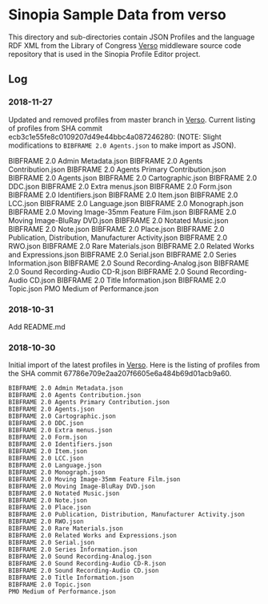 # Sinopia Sample Data from verso
This directory and sub-directories contain JSON Profiles and the language RDF XML
from the Library of Congress [Verso][VERSO] middleware source code repository
that is used in the Sinopia Profile Editor project.

## Log

### 2018-11-27
Updated and removed profiles from master branch in [Verso][VERSO]. Current
listing of profiles from SHA commit ecb3c1e55fe8c0109207d49e44bbc4a087246280:
(NOTE: Slight modifications to `BIBFRAME 2.0 Agents.json` to make import as
JSON).

  BIBFRAME 2.0 Admin Metadata.json
  BIBFRAME 2.0 Agents Contribution.json
  BIBFRAME 2.0 Agents Primary Contribution.json
  BIBFRAME 2.0 Agents.json
  BIBFRAME 2.0 Cartographic.json
  BIBFRAME 2.0 DDC.json
  BIBFRAME 2.0 Extra menus.json
  BIBFRAME 2.0 Form.json
  BIBFRAME 2.0 Identifiers.json
  BIBFRAME 2.0 Item.json
  BIBFRAME 2.0 LCC.json
  BIBFRAME 2.0 Language.json
  BIBFRAME 2.0 Monograph.json
  BIBFRAME 2.0 Moving Image-35mm Feature Film.json
  BIBFRAME 2.0 Moving Image-BluRay DVD.json
  BIBFRAME 2.0 Notated Music.json
  BIBFRAME 2.0 Note.json
  BIBFRAME 2.0 Place.json
  BIBFRAME 2.0 Publication, Distribution, Manufacturer Activity.json
  BIBFRAME 2.0 RWO.json
  BIBFRAME 2.0 Rare Materials.json
  BIBFRAME 2.0 Related Works and Expressions.json
  BIBFRAME 2.0 Serial.json
  BIBFRAME 2.0 Series Information.json
  BIBFRAME 2.0 Sound Recording-Analog.json
  BIBFRAME 2.0 Sound Recording-Audio CD-R.json
  BIBFRAME 2.0 Sound Recording-Audio CD.json
  BIBFRAME 2.0 Title Information.json
  BIBFRAME 2.0 Topic.json
  PMO Medium of Performance.json

### 2018-10-31
Add README.md

### 2018-10-30
Initial import of the latest profiles in [Verso][VERSO]. Here is the listing of
profiles from the SHA commit 67786e709e2aa207f6605e6a484b69d01acb9a60.

	BIBFRAME 2.0 Admin Metadata.json
	BIBFRAME 2.0 Agents Contribution.json
	BIBFRAME 2.0 Agents Primary Contribution.json
	BIBFRAME 2.0 Agents.json
	BIBFRAME 2.0 Cartographic.json
	BIBFRAME 2.0 DDC.json
	BIBFRAME 2.0 Extra menus.json
	BIBFRAME 2.0 Form.json
	BIBFRAME 2.0 Identifiers.json
	BIBFRAME 2.0 Item.json
	BIBFRAME 2.0 LCC.json
	BIBFRAME 2.0 Language.json
	BIBFRAME 2.0 Monograph.json
	BIBFRAME 2.0 Moving Image-35mm Feature Film.json
	BIBFRAME 2.0 Moving Image-BluRay DVD.json
	BIBFRAME 2.0 Notated Music.json
	BIBFRAME 2.0 Note.json
	BIBFRAME 2.0 Place.json
	BIBFRAME 2.0 Publication, Distribution, Manufacturer Activity.json
	BIBFRAME 2.0 RWO.json
	BIBFRAME 2.0 Rare Materials.json
	BIBFRAME 2.0 Related Works and Expressions.json
	BIBFRAME 2.0 Serial.json
	BIBFRAME 2.0 Series Information.json
	BIBFRAME 2.0 Sound Recording-Analog.json
	BIBFRAME 2.0 Sound Recording-Audio CD-R.json
	BIBFRAME 2.0 Sound Recording-Audio CD.json
	BIBFRAME 2.0 Title Information.json
	BIBFRAME 2.0 Topic.json
	PMO Medium of Performance.json


[VERSO]: https://github.com/lcnetdev/verso
